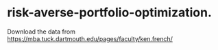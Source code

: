 # risk-averse-portfolio-optimization.
Download the data from https://mba.tuck.dartmouth.edu/pages/faculty/ken.french/
